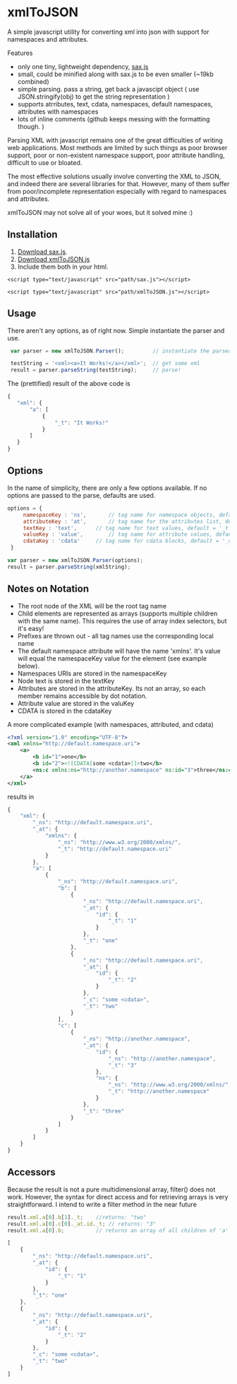 xmlToJSON
=========

A simple javascript utility for converting xml into json with support for namespaces and attributes.

Features
* only one tiny, lightweight dependency, [sax.js](https://github.com/isaacs/sax-js)
* small, could be minified along with sax.js to be even smaller (~19kb combined)
* simple parsing.  pass a string, get back a javascipt object ( use JSON.stringify(obj) to get the string representation )
* supports atrributes, text, cdata, namespaces, default namespaces, attributes with namespaces
* lots of inline comments (github keeps messing with the formatting though. )

Parsing XML with javascript remains one of the great difficulties of writing web applications.
Most methods are limited by such things as poor browser support, poor or non-existent namespace support, poor attribute handling, difficult to use or bloated.

The most effective solutions usually involve converting the XML to JSON, and indeed there are several libraries for that.  However, many of them suffer from poor/incomplete representation especially with regard to namespaces and attributes.

xmlToJSON may not solve all of your woes, but it solved mine :)

Installation
------------
1. [Download sax.js](https://raw.github.com/isaacs/sax-js/master/lib/sax.js).
2. [Download xmlToJSON.js](https://raw.github.com/metatribal/xmlToJSON/master/xmlToJSON.js)
3. Include them both in your html.
 
```
<script type="text/javascript" src="path/sax.js"></script>
```
```
<script type="text/javascript" src="path/xmlToJSON.js"></script>
 ```
Usage
-----
There aren't any options, as of right now.  Simple instantiate the parser and use.
 ```javascript
  var parser = new xmlToJSON.Parser();         // instantiate the parser

  testString = '<xml><a>It Works!</a></xml>';  // get some xml
  result = parser.parseString(testString);     // parse!
 ```
 The (prettified) result of the above code is
 ```javascript
{
    "xml": {
        "a": [
            {
                "_t": "It Works!"
            }
        ]
    }
}
```

Options
-------
In the name of simplicity, there are only a few options available.  If no options are passed to the parse, defaults are used.
```javascript
options = {
	 namespaceKey : 'ns',		// tag name for namespace objects, default = '_ns'
	 attributeKey : 'at',		// tag name for the attributes list, default = '_at'		
	 textKey : 'text',		// tag name for text values, default = '_t'
	 valueKey : 'value',		// tag name for attribute values, default = '_t'
	 cdataKey : 'cdata'		// tag name for cdata blocks, default = '_c'
 }

var parser = new xmlToJSON.Parser(options);
result = parser.parseString(xmlString);
```

Notes on Notation
------------------
* The root node of the XML will be the root tag name
* Child elements are represented as arrays (supports multiple children with the same name).  This requires the use of array index selectors, but it's easy!
* Prefixes are thrown out - all tag names use the corresponding local name
* The default namespace attribute will have the name 'xmlns'.  It's value will equal the namespaceKey value for the element (see example below).
* Namespaces URIs are stored in the namespaceKey
* Node text is stored in the textKey
* Attributes are stored in the attributeKey.  Its not an array, so each member remains accessible by dot notation.
* Attribute value are stored in the valuKey
* CDATA is stored in the cdataKey

A more complicated example (with namespaces, attributed, and cdata)
```xml
<?xml version="1.0" encoding="UTF-8"?>
<xml xmlns="http://default.namespace.uri">
    <a>
        <b id="1">one</b>
        <b id="2"><![CDATA[some <cdata>]]>two</b>
        <ns:c xmlns:ns="http://another.namespace" ns:id="3">three</ns:c>
    </a>
</xml>
```

results in
```javascript
{
    "xml": {
        "_ns": "http://default.namespace.uri", 
        "_at": {
            "xmlns": {
                "_ns": "http://www.w3.org/2000/xmlns/", 
                "_t": "http://default.namespace.uri"
            }
        }, 
        "a": [
            {
                "_ns": "http://default.namespace.uri", 
                "b": [
                    {
                        "_ns": "http://default.namespace.uri", 
                        "_at": {
                            "id": {
                                "_t": "1"
                            }
                        }, 
                        "_t": "one"
                    }, 
                    {
                        "_ns": "http://default.namespace.uri", 
                        "_at": {
                            "id": {
                                "_t": "2"
                            }
                        }, 
                        "_c": "some <cdata>", 
                        "_t": "two"
                    }
                ], 
                "c": [
                    {
                        "_ns": "http://another.namespace", 
                        "_at": {
                            "id": {
                                "_ns": "http://another.namespace", 
                                "_t": "3"
                            }, 
                            "ns": {
                                "_ns": "http://www.w3.org/2000/xmlns/", 
                                "_t": "http://another.namespace"
                            }
                        }, 
                        "_t": "three"
                    }
                ]
            }
        ]
    }
}

```

Accessors
----------
Because the result is not a pure multidimensional array, filter() does not work.  However, the syntax for direct access and for retrieving arrays is very straightforward.
I intend to write a filter method in the near future

```javascript
result.xml.a[0].b[1]._t;    //returns: "two"
result.xml.a[0].c[0]._at.id._t; // returns: "3"
result.xml.a[0].b;          // returns an array of all children of 'a' named 'b' (prettified below)

[
    {
        "_ns": "http://default.namespace.uri", 
        "_at": {
            "id": {
                "_t": "1"
            }
        }, 
        "_t": "one"
    }, 
    {
        "_ns": "http://default.namespace.uri", 
        "_at": {
            "id": {
                "_t": "2"
            }
        }, 
        "_c": "some <cdata>", 
        "_t": "two"
    }
]

```

 
